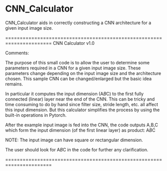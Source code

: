 # CNN_Calculator
CNN_Calculator aids in correctly constructing a CNN architecture for a given input image size.

======================================================================
CNN Calculator v1.0

Comments:

The purpose of this small code is to allow the user to determine some
parameters required in a CNN for a given input image size. These
parameters change depending on the input image size and the architecture
chosen. This sample CNN can be changed/enlarged but the basic idea remains.

In particular it computes the input dimension (A*B*C) to the first fully
connected (linear) layer near the end of the CNN. This can be tricky
and time consuming to do by hand since filter size, stride length, etc.
all affect this input dimension. But this calculator simplifies the process
by using the built-in operations in Pytorch.

After the example input image is fed into the CNN, the code outputs A,B,C 
which form the input dimension (of the first linear layer) as product: A*B*C

NOTE: The input image can have square or rectangular dimension.

The user should look for A*B*C in the code for further any clarification.


 ======================================================================
